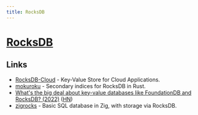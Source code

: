 ```yaml
---
title: RocksDB
---
```


# [RocksDB](http://rocksdb.org/)

## Links

- [RocksDB-Cloud](https://github.com/rockset/rocksdb-cloud) - Key-Value Store for Cloud Applications.
- [mokuroku](https://github.com/nlfiedler/mokuroku) - Secondary indices for RocksDB in Rust.
- [What's the big deal about key-value databases like FoundationDB and RocksDB? (2022)](https://notes.eatonphil.com/whats-the-big-deal-about-key-value-databases.html) ([HN](https://news.ycombinator.com/item?id=32566851))
- [zigrocks](https://github.com/eatonphil/zigrocks) - Basic SQL database in Zig, with storage via RocksDB.
